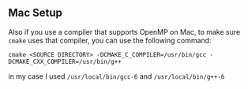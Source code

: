 
## Mac Setup

Also if you use a compiler that supports OpenMP on Mac, to make sure `cmake` uses that compiler, you can use the following command:

`cmake <SOURCE DIRECTORY> -DCMAKE_C_COMPILER=/usr/bin/gcc -DCMAKE_CXX_COMPILER=/usr/bin/g++`

in my case I used `/usr/local/bin/gcc-6` and `/usr/local/bin/g++-6`

